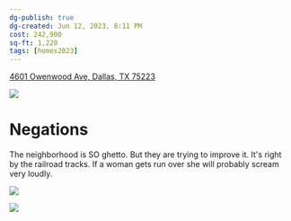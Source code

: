 ```yaml
---
dg-publish: true
dg-created: Jun 12, 2023, 8:11 PM
cost: 242,900
sq-ft: 1,220
tags: [homes2023]
---
```


[4601 Owenwood Ave, Dallas, TX 75223](https://www.homes.com/property/4601-owenwood-ave-dallas-tx/bwddy2mfp30lf/)

![](https://images.homes.com/listings/116/6676499523-206082651-original.jpg)

# Negations

The neighborhood is SO ghetto. But they are trying to improve it. It's right by the railroad tracks. If a woman gets run over she will probably scream very loudly.

![](https://i.imgur.com/DXiypQN.png)

![](https://i.imgur.com/Nyb4pZ7.png)
